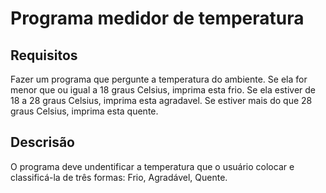 # Programa medidor de temperatura
## Requisitos
 Fazer um programa que pergunte a temperatura do ambiente.
 Se ela for menor que ou igual a 18 graus Celsius, imprima esta
 frio. Se ela estiver de 18 a 28 graus Celsius, imprima esta
 agradavel. Se estiver mais do que 28 graus Celsius, imprima
 esta quente.

 ## Descrisão
 O programa deve undentificar a temperatura que o usuário colocar e classificá-la de três formas:
 Frio, Agradável, Quente.
 